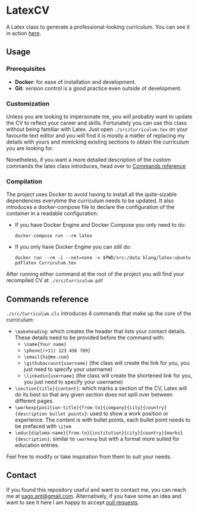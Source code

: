 # LatexCV

A Latex class to generate a professional-looking curriculum. You can see it in action [here](./src/Curriculum.pdf).

## Usage

### Prerequisites
- **Docker**: for ease of installation and development.
- **Git**: version control is a good practice even outside of development.

### Customization

Unless you are looking to impersonate me, you will probably want to update the CV to reflect your career and skills. Fortunately you can use this class without being familiar with Latex. Just open `./src/Curriculum.tex` on your favourite text editor and you will find it is mostly a matter of replacing my details with yours and mimicking existing sections to obtain the curriculum you are looking for.

Nonetheless, if you want a more detailed description of the custom commands the latex class introduces, head over to [Commands reference](#commands-reference)


### Compilation

The project uses Docker to avoid having to install all the quite-sizable dependencies everytime the curriculum needs to be updated. It also introduces a docker-compose file to declare the configuration of the container in a readable configuration:
  - If you have Docker Engine and Docker Compose you only need to do:
    ```
    docker-compose run --rm latex
    ```
  - If you only have Docker Engine you can still do:
    ```
    docker run --rm -i --net=none -v $PWD/src:/data blang/latex:ubuntu pdflatex Curriculum.tex 
    ```

After running either command at the root of the project you will find your recompiled CV at `./src/Curriculum.pdf`


## Commands reference

`./src/Curriculum.cls` introduces 4 commands that make up the core of the curriculum:
  - `\makeheading`: which creates the header that lists your contact details. These details need to be provided before the command with:
    - `\name{Your name}`
    - `\phone{(+11) 123 456 789}`
    - `\email{hi@me.com}`
    - `\githubaccount{username}` (the class will create the link for you, you just need to specify your username)
    - `\linkedin{username}` (the class will create the shortened link for you, you just need to specify your username)
  - `\section{title}{content}`: which marks a section of the CV, Latex will do its best so that any given section does not spill over between different pages.
  - `\workexp{position-title}{from-to}{company}{city}{country}{description bullet points}`: used to show a work position or experience. The content is with bullet points, each bullet point needs to be prefaced with `\item`
  - `\educ{diploma-name}{from-to}{institution}{city}{country}{marks}{description}`: similar to `\workexp` but with a format more suited for education entries.

Feel free to modify or take inspiration from them to suit your needs.

## Contact
If you found this repository useful and want to contact me, you can reach me at [sago.ant@gmail.com](mailto:sago.ant@gmail.com). Alternatively, if you have some an idea and want to see it here I am happy to accept [pull requests](https://help.github.com/en/github/collaborating-with-issues-and-pull-requests/creating-a-pull-request).
